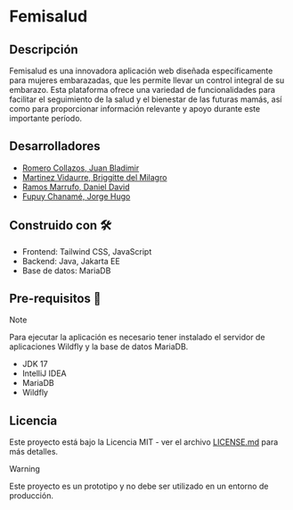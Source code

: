 # Femisalud
## Descripción

Femisalud es una innovadora aplicación web diseñada específicamente para mujeres embarazadas, que les permite llevar un control integral de su embarazo. Esta plataforma ofrece una variedad de funcionalidades para facilitar el seguimiento de la salud y el bienestar de las futuras mamás, así como para proporcionar información relevante y apoyo durante este importante período.

## Desarrolladores

- [Romero Collazos, Juan Bladimir](https://github.com/IngSystemCix)
- [Martinez Vidaurre, Briggitte del Milagro]()
- [Ramos Marrufo, Daniel David](https://github.com/daramoss03)
- [Fupuy Chanamé, Jorge Hugo](https://github.com/hchin11)

## Construido con 🛠

- Frontend: Tailwind CSS, JavaScript
- Backend: Java, Jakarta EE
- Base de datos: MariaDB

## Pre-requisitos 🧾

> [!NOTE] 
> Para ejecutar la aplicación es necesario tener instalado el servidor de aplicaciones Wildfly y la base de datos MariaDB.

- JDK 17
- IntelliJ IDEA
- MariaDB
- Wildfly

## Licencia

Este proyecto está bajo la Licencia MIT - ver el archivo [LICENSE.md](LICENSE) para más detalles.

> [!WARNING]
> Este proyecto es un prototipo y no debe ser utilizado en un entorno de producción.